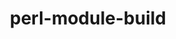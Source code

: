 ---
title: "perl-module-build"
layout: cache
categories: [package, develop]
meta: {"versions": ["0.4232", "0.4234"], "compilers": ["gcc@=11.1.0", "gcc@=11.4.0", "gcc@=13.2.0"], "oss": ["ubuntu20.04", "ubuntu22.04", "ubuntu24.04"], "platforms": ["linux"], "targets": ["x86_64_v3"], "stacks": ["data-vis-sdk", "e4s", "gpu-tests", "hep", "ml-linux-x86_64-rocm", "root"], "num_specs": 16, "num_specs_by_stack": {"data-vis-sdk": 3, "root": 16, "gpu-tests": 7, "hep": 3, "e4s": 3, "ml-linux-x86_64-rocm": 3}}
spec_details: [{"hash": "g5eoeiz3nwsx4amniexouhjgpmyjhvrh", "compiler": "gcc@=11.1.0", "versions": ["0.4234"], "os": "ubuntu20.04", "platform": "linux", "target": "x86_64_v3", "variants": ["build_system=perl"], "stacks": ["data-vis-sdk", "root"], "size": "-", "tarball": "https://binaries.spack.io/develop/build_cache/linux-ubuntu20.04-x86_64_v3/gcc-11.1.0/perl-module-build-0.4234/linux-ubuntu20.04-x86_64_v3-gcc-11.1.0-perl-module-build-0.4234-g5eoeiz3nwsx4amniexouhjgpmyjhvrh.spack"}, {"hash": "dfwyjoakvxhi2j4kxb445akqjosybe66", "compiler": "gcc@=11.1.0", "versions": ["0.4234"], "os": "ubuntu20.04", "platform": "linux", "target": "x86_64_v3", "variants": ["build_system=perl"], "stacks": ["data-vis-sdk", "root"], "size": "-", "tarball": "https://binaries.spack.io/develop/build_cache/linux-ubuntu20.04-x86_64_v3/gcc-11.1.0/perl-module-build-0.4234/linux-ubuntu20.04-x86_64_v3-gcc-11.1.0-perl-module-build-0.4234-dfwyjoakvxhi2j4kxb445akqjosybe66.spack"}, {"hash": "gcsggnhcvlta2f3w2km35k54424cd63e", "compiler": "gcc@=11.1.0", "versions": ["0.4234"], "os": "ubuntu20.04", "platform": "linux", "target": "x86_64_v3", "variants": ["build_system=perl"], "stacks": ["data-vis-sdk", "root"], "size": "-", "tarball": "https://binaries.spack.io/develop/build_cache/linux-ubuntu20.04-x86_64_v3/gcc-11.1.0/perl-module-build-0.4234/linux-ubuntu20.04-x86_64_v3-gcc-11.1.0-perl-module-build-0.4234-gcsggnhcvlta2f3w2km35k54424cd63e.spack"}, {"hash": "bjmk4hxo3qpozijdxcolucdmko7nqv6s", "compiler": "gcc@=11.1.0", "versions": ["0.4232"], "os": "ubuntu20.04", "platform": "linux", "target": "x86_64_v3", "variants": ["build_system=perl"], "stacks": ["root", "gpu-tests"], "size": "-", "tarball": "https://binaries.spack.io/develop/build_cache/linux-ubuntu20.04-x86_64_v3/gcc-11.1.0/perl-module-build-0.4232/linux-ubuntu20.04-x86_64_v3-gcc-11.1.0-perl-module-build-0.4232-bjmk4hxo3qpozijdxcolucdmko7nqv6s.spack"}, {"hash": "6dkbzdunupknqbwkbnw5tau4hzxxiy45", "compiler": "gcc@=11.1.0", "versions": ["0.4232"], "os": "ubuntu20.04", "platform": "linux", "target": "x86_64_v3", "variants": ["build_system=perl"], "stacks": ["root", "gpu-tests"], "size": "-", "tarball": "https://binaries.spack.io/develop/build_cache/linux-ubuntu20.04-x86_64_v3/gcc-11.1.0/perl-module-build-0.4232/linux-ubuntu20.04-x86_64_v3-gcc-11.1.0-perl-module-build-0.4232-6dkbzdunupknqbwkbnw5tau4hzxxiy45.spack"}, {"hash": "j6ndahhvu56f7gbhgit7esz7bwmrjnib", "compiler": "gcc@=11.1.0", "versions": ["0.4232"], "os": "ubuntu20.04", "platform": "linux", "target": "x86_64_v3", "variants": ["build_system=perl"], "stacks": ["root", "gpu-tests"], "size": "-", "tarball": "https://binaries.spack.io/develop/build_cache/linux-ubuntu20.04-x86_64_v3/gcc-11.1.0/perl-module-build-0.4232/linux-ubuntu20.04-x86_64_v3-gcc-11.1.0-perl-module-build-0.4232-j6ndahhvu56f7gbhgit7esz7bwmrjnib.spack"}, {"hash": "qhjcea2fze6zwdyvjafxbdjz2oosemv3", "compiler": "gcc@=11.1.0", "versions": ["0.4232"], "os": "ubuntu20.04", "platform": "linux", "target": "x86_64_v3", "variants": ["build_system=perl"], "stacks": ["root", "gpu-tests"], "size": "-", "tarball": "https://binaries.spack.io/develop/build_cache/linux-ubuntu20.04-x86_64_v3/gcc-11.1.0/perl-module-build-0.4232/linux-ubuntu20.04-x86_64_v3-gcc-11.1.0-perl-module-build-0.4232-qhjcea2fze6zwdyvjafxbdjz2oosemv3.spack"}, {"hash": "sag6whpwbd55uw6r24npqwhqe2g7hpex", "compiler": "gcc@=11.1.0", "versions": ["0.4232"], "os": "ubuntu20.04", "platform": "linux", "target": "x86_64_v3", "variants": ["build_system=perl"], "stacks": ["root", "gpu-tests"], "size": "-", "tarball": "https://binaries.spack.io/develop/build_cache/linux-ubuntu20.04-x86_64_v3/gcc-11.1.0/perl-module-build-0.4232/linux-ubuntu20.04-x86_64_v3-gcc-11.1.0-perl-module-build-0.4232-sag6whpwbd55uw6r24npqwhqe2g7hpex.spack"}, {"hash": "6tc5vxln2l74l57tgymq7t5u2tnc6375", "compiler": "gcc@=11.1.0", "versions": ["0.4232"], "os": "ubuntu20.04", "platform": "linux", "target": "x86_64_v3", "variants": ["build_system=perl"], "stacks": ["root", "gpu-tests"], "size": "-", "tarball": "https://binaries.spack.io/develop/build_cache/linux-ubuntu20.04-x86_64_v3/gcc-11.1.0/perl-module-build-0.4232/linux-ubuntu20.04-x86_64_v3-gcc-11.1.0-perl-module-build-0.4232-6tc5vxln2l74l57tgymq7t5u2tnc6375.spack"}, {"hash": "jocjbmwrpvemie57opix7li33gf3gm52", "compiler": "gcc@=11.1.0", "versions": ["0.4232"], "os": "ubuntu20.04", "platform": "linux", "target": "x86_64_v3", "variants": ["build_system=perl"], "stacks": ["root", "gpu-tests"], "size": "-", "tarball": "https://binaries.spack.io/develop/build_cache/linux-ubuntu20.04-x86_64_v3/gcc-11.1.0/perl-module-build-0.4232/linux-ubuntu20.04-x86_64_v3-gcc-11.1.0-perl-module-build-0.4232-jocjbmwrpvemie57opix7li33gf3gm52.spack"}, {"hash": "mgyzelewti5i6wstrljootysaenfdgfr", "compiler": "gcc@=11.4.0", "versions": ["0.4234"], "os": "ubuntu22.04", "platform": "linux", "target": "x86_64_v3", "variants": ["build_system=perl"], "stacks": ["hep", "root", "e4s"], "size": "-", "tarball": "https://binaries.spack.io/develop/build_cache/linux-ubuntu22.04-x86_64_v3/gcc-11.4.0/perl-module-build-0.4234/linux-ubuntu22.04-x86_64_v3-gcc-11.4.0-perl-module-build-0.4234-mgyzelewti5i6wstrljootysaenfdgfr.spack"}, {"hash": "q53gmhvguidhj4vr5whqsyu7bb6l5k7w", "compiler": "gcc@=11.4.0", "versions": ["0.4234"], "os": "ubuntu22.04", "platform": "linux", "target": "x86_64_v3", "variants": ["build_system=perl"], "stacks": ["hep", "root", "e4s"], "size": "-", "tarball": "https://binaries.spack.io/develop/build_cache/linux-ubuntu22.04-x86_64_v3/gcc-11.4.0/perl-module-build-0.4234/linux-ubuntu22.04-x86_64_v3-gcc-11.4.0-perl-module-build-0.4234-q53gmhvguidhj4vr5whqsyu7bb6l5k7w.spack"}, {"hash": "htmu6v7ghgn5i4l33pvxicnskk5hjdj4", "compiler": "gcc@=11.4.0", "versions": ["0.4234"], "os": "ubuntu22.04", "platform": "linux", "target": "x86_64_v3", "variants": ["build_system=perl"], "stacks": ["hep", "root", "e4s"], "size": "-", "tarball": "https://binaries.spack.io/develop/build_cache/linux-ubuntu22.04-x86_64_v3/gcc-11.4.0/perl-module-build-0.4234/linux-ubuntu22.04-x86_64_v3-gcc-11.4.0-perl-module-build-0.4234-htmu6v7ghgn5i4l33pvxicnskk5hjdj4.spack"}, {"hash": "oj4zdhl6yw57ico3snbwcyomnx3wndrt", "compiler": "gcc@=13.2.0", "versions": ["0.4234"], "os": "ubuntu24.04", "platform": "linux", "target": "x86_64_v3", "variants": ["build_system=perl"], "stacks": ["ml-linux-x86_64-rocm", "root"], "size": "-", "tarball": "https://binaries.spack.io/develop/build_cache/linux-ubuntu24.04-x86_64_v3/gcc-13.2.0/perl-module-build-0.4234/linux-ubuntu24.04-x86_64_v3-gcc-13.2.0-perl-module-build-0.4234-oj4zdhl6yw57ico3snbwcyomnx3wndrt.spack"}, {"hash": "axkt73s3ppd33mntkf4a7r5fnvwq6ebw", "compiler": "gcc@=13.2.0", "versions": ["0.4234"], "os": "ubuntu24.04", "platform": "linux", "target": "x86_64_v3", "variants": ["build_system=perl"], "stacks": ["ml-linux-x86_64-rocm", "root"], "size": "-", "tarball": "https://binaries.spack.io/develop/build_cache/linux-ubuntu24.04-x86_64_v3/gcc-13.2.0/perl-module-build-0.4234/linux-ubuntu24.04-x86_64_v3-gcc-13.2.0-perl-module-build-0.4234-axkt73s3ppd33mntkf4a7r5fnvwq6ebw.spack"}, {"hash": "eiqr6sevl36ozdcplz3twtdxpkikslgp", "compiler": "gcc@=13.2.0", "versions": ["0.4234"], "os": "ubuntu24.04", "platform": "linux", "target": "x86_64_v3", "variants": ["build_system=perl"], "stacks": ["ml-linux-x86_64-rocm", "root"], "size": "-", "tarball": "https://binaries.spack.io/develop/build_cache/linux-ubuntu24.04-x86_64_v3/gcc-13.2.0/perl-module-build-0.4234/linux-ubuntu24.04-x86_64_v3-gcc-13.2.0-perl-module-build-0.4234-eiqr6sevl36ozdcplz3twtdxpkikslgp.spack"}]
---